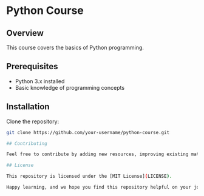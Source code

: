 
# Python Course

## Overview
This course covers the basics of Python programming.

## Prerequisites
- Python 3.x installed
- Basic knowledge of programming concepts

## Installation
Clone the repository:
```bash
git clone https://github.com/your-username/python-course.git

## Contributing

Feel free to contribute by adding new resources, improving existing materials, or sharing your projects!

## License

This repository is licensed under the [MIT License](LICENSE).

Happy learning, and we hope you find this repository helpful on your journey to mastering databases!
